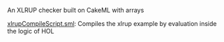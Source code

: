 An XLRUP checker built on CakeML with arrays

[xlrupCompileScript.sml](xlrupCompileScript.sml):
Compiles the xlrup example by evaluation inside the logic of HOL
